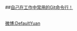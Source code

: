 
##[自己在工作中常用的Git命令行！](https://github.com/DefaultYuan/Git-Pro/wiki/GitPro)<br><br>

[微博:DefaultYuan](http://weibo.com/2792951481)
